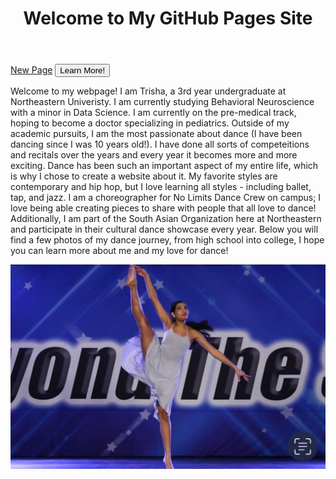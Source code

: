 <!DOCTYPE html>
<html lang="en">
<head>
    <meta charset="UTF-8">
    <meta name="viewport" content="width=device-width, initial-scale=1.0">
    <link rel="stylesheet" href="styles.css">
</head>
<body>
    <header>
        <h1>Welcome to My GitHub Pages Site</h1>
    </header>
        <a href="newpage.html">New Page</a>
            <button> Learn More! </button> 
        </a>
    <main>
        <p>Welcome to my webpage! I am Trisha, a 3rd year undergraduate at Northeastern Univeristy. I am currently studying Behavioral Neuroscience with a minor in Data Science. I am currently on the pre-medical track, hoping to become a doctor specializing in pediatrics.  Outside of my academic pursuits, I am the most passionate about dance (I have been dancing since I was 10 years old!). I have done all sorts of competeitions and recitals over the years and every year it becomes more and more exciting. Dance has been such an important aspect of my entire life, which is why I chose to create a website about it. My favorite styles are contemporary and hip hop, but I love learning all styles - including ballet, tap, and jazz. I am a choreographer for No Limits Dance Crew on campus; I love being able creating pieces to share with people that all love to dance! Additionally, I am part of the South Asian Organization here at Northeastern and participate in their cultural dance showcase every year. Below you will find a few photos of my dance journey, from high school into college, I hope you can learn more about me and my love for dance! </p>
    </main>
    <img src="dancephoto1.jpeg" alt = "Photo of me on stage!">
    <footer>
    </footer>
</body>
</html>
